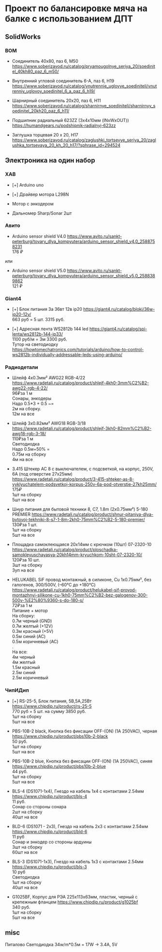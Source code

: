 # Проект по балансировке мяча на балке с использованием ДПТ

## SolidWorks

### BOM

<!-- - Т-соединитель 80х140, паз 6, L76 
https://www.soberizavod.ru/catalog/t_obraznye_seriya_20/t_soedinitel_80kh140_paz_6_l76/

- Т-соединитель 40х60, паз 6, L68
https://www.soberizavod.ru/catalog/t_obraznye_seriya_20/t_soedinitel_40kh60_paz_6_l68/ -->

- Соединитель 40х80, паз 6, M50 
https://www.soberizavod.ru/catalog/pryamougolnye_seriya_20/soedinitel_40kh80_paz_6_m50/

- Внутренний угловой соединитель 6-А, паз 6, H19
https://www.soberizavod.ru/catalog/vnutrennie_uglovye_soediniteli/vnutrenniy_uglovoy_soedinitel_6_a_paz_6_h19/

- Шарнирный соединитель 20х20, паз 6, H11 
https://www.soberizavod.ru/catalog/sharnirnye_soediniteli/sharnirnyy_soedinitel_20kh20_paz_6_h11/

- Подшипник радиальный 623ZZ (3х4х10мм (INxWxOUT))
https://humandgears.ru/podshipnik-radialnyj-623zz

- Заглушка торцевая 20 х 20, H17 
https://www.soberizavod.ru/catalog/zaglushki_tortsevye_seriya_20/zaglushka_tortsevaya_20_kh_20_h17/?sphrase_id=294524

## Электроника на один набор

### ХАВ

- [+] Arduino uno

- [+] Драйвер мотора L298N

- Мотор с энкодером

- Дальномер Sharp/Sonar 2шт

### Авито

- Arduino sensor shield V4.0
https://www.avito.ru/sankt-peterburg/tovary_dlya_kompyutera/arduino_sensor_shield_v4.0_2588758231  
176 ₽

или
- Arduino sensor shield V5.0
https://www.avito.ru/sankt-peterburg/tovary_dlya_kompyutera/arduino_sensor_shield_v5.0_2588389862  
121 ₽

### Giant4

- [+] Блок питания 3а 36вт 12в ip20
https://giant4.ru/catalog/bloki/36w-ip20-12v/  
663 руб = 5 шт. 3315 руб. 

- [+] Адресная лента WS2812b 144 led
https://giant4.ru/catalog/spi-lenta/ws2812b-144-ip33/  
1100 руб/м = 3м 3300 руб.  
Тутор на светодиодку
https://howtomechatronics.com/tutorials/arduino/how-to-control-ws2812b-individually-addressable-leds-using-arduino/

### Радиодетали

- Шлейф 4х0.3мм² AWG22 RGB-4/22
https://www.radetali.ru/catalog/product/shlejf-4kh0-3mm%C2%B2-awg22-rgb-4-22/  
96₽за 1 м  
Сонары, энкодеры  
Надо 0.5*3 + 0.5 ~=  
2м на сборку.  
12м на все

- Шлейф 3х0.82мм² AWG18 RGB-3/18
https://www.radetali.ru/catalog/product/shlejf-3kh0-82mm%C2%B2-awg18-rgb-3-18/  
110₽за 1 м  
Светодиодка  
Надо 0.5м+50% =  
0.75м на сборку  
4м на все

<!-- - Шлейф 3х0.51мм² AWG20 WGR-3/20
https://www.radetali.ru/catalog/product/shlejf-3kh0-51mm%C2%B2-awg20-wgr-3-20/
75₽за 1 м
Светодиодка -->

- 3.415 Штекер АС 8 с выключателем, с подсветкой, на корпус, 250V, 6А (под отверстие 27х25мм)
https://www.radetali.ru/catalog/product/3-415-shteker-as-8-vyklyuchatelem-podsvetkoj-korpus-250v-6a-pod-otverstie-27kh25mm/  
175₽  
1шт на сборку  
5шт на все

- Шнур питания для бытовой техники 8, С7, 1.8m (2х0.75мм²) 5-180 PREMIER
https://www.radetali.ru/catalog/product/shnur-pitaniya-dlya-bytovoj-tekhniki-8-s7-1-8m-2kh0-75mm%C2%B2-5-180-premier/  
130₽за 1 шт.  
1шт на сборку  
5шт на все

<!-- - Шнур питания для бытовой техники 8, С7, 2.0m (2х0.25мм²)
https://www.radetali.ru/catalog/product/shnur-pitaniya-dlya-bytovoj-tekhniki-8-s7-2-0m-2kh0-25mm%C2%B2/
95₽ -->

- Площадка самоклеющаяся 20х14мм с крючком (10шт) 07-2320-10
https://www.radetali.ru/catalog/product/ploschadka-samokleyuschayasya-20kh14mm-kryuchkom-10sht-07-2320-10/  
120₽за 10 шт.  
3шт на сборку  
3уп на все

- HELUKABEL SiF провод монтажный, в силиконе, Cu 1х0.75мм², без галогенов, 300/500V, (–60°С до +180°С)
https://www.radetali.ru/catalog/product/helukabel-sif-provod-montazhnyj-silikone-cu-1kh0-75mm%C2%B2-bez-galogenov-300-500v-%E2%80%9360-s-do-180-s/  
72₽за 1 м  
Питание + мотор  
На сборку:  
0.7м черный (GND)  
0.7м желтый (+12V)  
0.3м красный (+5V)  
0.5м синий (AC)  
0.5м коричневый (AC)  
.  
На все:  
4м черный  
4м желтый  
1.5м красный  
2.5м синий  
2.5м коричневый

### ЧипИДип

- [+] RS-25-5, Блок питания, 5В,5А,25Вт
https://www.chipdip.ru/product/rs-25-5  
770 руб = 5 шт. на сумму 3850 руб.  
1шт на сборку  
5шт на все

- PBS-10B-2 black, Кнопка без фиксации OFF-(ON) (1A 250VAC), черная
https://www.chipdip.ru/product/pbs10b-2-black  
50 руб.  
1шт на сборку  
5шт на все

- PBS-10B-2 blue, Кнопка без фиксации OFF-(ON) (1A 250VAC), синяя
https://www.chipdip.ru/product/pbs10b-2-blue  
44 руб.  
1шт на сборку  
5шт на все

- BLS-4 (DS1071-1x4), Гнездо на кабель 1х4 с контактами 2.54мм
https://www.chipdip.ru/product/bls-4  
11 руб.  
Сонар со стороны сонара  
2шт на сборку  
40шт на все

- BLD-6 (DS1071 - 2x3), Гнездо на кабель 2х3 с контактами 2.54мм
https://www.chipdip.ru/product/bld-6  
11 руб  
Сонар и энкодер со стороны ардуины  
3шт на сборку  
60шт на все

- BLS-3 (DS1071-1x3), Гнездо на кабель 1х3 с контактами 2.54мм
https://www.chipdip.ru/product/bls-3  
10 руб  
Светодиодка  
1шт на сборку  
40шт на все

- G1025BF, Корпус для РЭА 225х113х63мм, пластик, черный с крепежным фланцем
https://www.chipdip.ru/product/g1025bf  
340 руб.  
1шт на сборку  
5шт на все

## misc
Питалово
Светодиодка 34w/m*0.5м = 17W -> 3.4A, 5V

